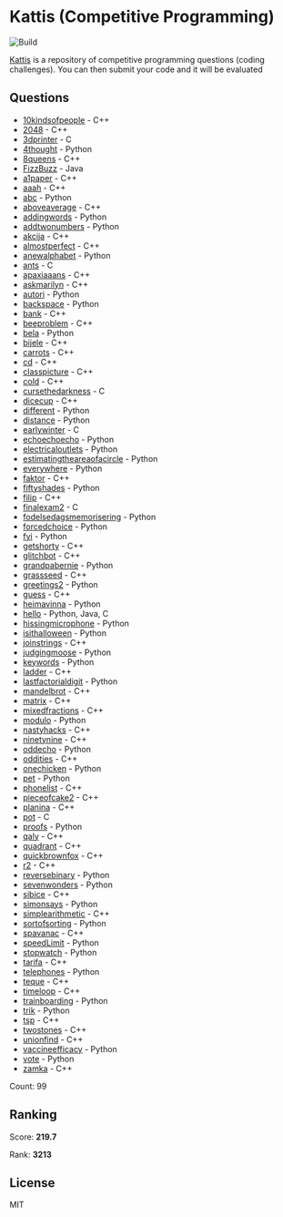 # Kattis (Competitive Programming)

![Build](https://github.com/Zeyu-Li/kattis_solutions/workflows/Generate%20MD/badge.svg)

[Kattis](https://open.kattis.com/) is a repository of competitive programming questions (coding challenges). You can then submit your code and it will be evaluated



## Questions 
* [10kindsofpeople](https://open.kattis.com/problems/10kindsofpeople) - C++ 
* [2048](https://open.kattis.com/problems/2048) - C++ 
* [3dprinter](https://open.kattis.com/problems/3dprinter) - C 
* [4thought](https://open.kattis.com/problems/4thought) - Python 
* [8queens](https://open.kattis.com/problems/8queens) - C++ 
* [FizzBuzz](https://open.kattis.com/problems/FizzBuzz) - Java 
* [a1paper](https://open.kattis.com/problems/a1paper) - C++ 
* [aaah](https://open.kattis.com/problems/aaah) - C++ 
* [abc](https://open.kattis.com/problems/abc) - Python 
* [aboveaverage](https://open.kattis.com/problems/aboveaverage) - C++ 
* [addingwords](https://open.kattis.com/problems/addingwords) - Python 
* [addtwonumbers](https://open.kattis.com/problems/addtwonumbers) - Python 
* [akcija](https://open.kattis.com/problems/akcija) - C++ 
* [almostperfect](https://open.kattis.com/problems/almostperfect) - C++ 
* [anewalphabet](https://open.kattis.com/problems/anewalphabet) - Python 
* [ants](https://open.kattis.com/problems/ants) - C 
* [apaxiaaans](https://open.kattis.com/problems/apaxiaaans) - C++ 
* [askmarilyn](https://open.kattis.com/problems/askmarilyn) - C++ 
* [autori](https://open.kattis.com/problems/autori) - Python 
* [backspace](https://open.kattis.com/problems/backspace) - Python 
* [bank](https://open.kattis.com/problems/bank) - C++ 
* [beeproblem](https://open.kattis.com/problems/beeproblem) - C++ 
* [bela](https://open.kattis.com/problems/bela) - Python 
* [bijele](https://open.kattis.com/problems/bijele) - C++ 
* [carrots](https://open.kattis.com/problems/carrots) - C++ 
* [cd](https://open.kattis.com/problems/cd) - C++ 
* [classpicture](https://open.kattis.com/problems/classpicture) - C++ 
* [cold](https://open.kattis.com/problems/cold) - C++ 
* [cursethedarkness](https://open.kattis.com/problems/cursethedarkness) - C 
* [dicecup](https://open.kattis.com/problems/dicecup) - C++ 
* [different](https://open.kattis.com/problems/different) - Python 
* [distance](https://open.kattis.com/problems/distance) - Python 
* [earlywinter](https://open.kattis.com/problems/earlywinter) - C 
* [echoechoecho](https://open.kattis.com/problems/echoechoecho) - Python 
* [electricaloutlets](https://open.kattis.com/problems/electricaloutlets) - Python 
* [estimatingtheareaofacircle](https://open.kattis.com/problems/estimatingtheareaofacircle) - Python 
* [everywhere](https://open.kattis.com/problems/everywhere) - Python 
* [faktor](https://open.kattis.com/problems/faktor) - C++ 
* [fiftyshades](https://open.kattis.com/problems/fiftyshades) - Python 
* [filip](https://open.kattis.com/problems/filip) - C++ 
* [finalexam2](https://open.kattis.com/problems/finalexam2) - C 
* [fodelsedagsmemorisering](https://open.kattis.com/problems/fodelsedagsmemorisering) - Python 
* [forcedchoice](https://open.kattis.com/problems/forcedchoice) - Python 
* [fyi](https://open.kattis.com/problems/fyi) - Python 
* [getshorty](https://open.kattis.com/problems/getshorty) - C++ 
* [glitchbot](https://open.kattis.com/problems/glitchbot) - C++ 
* [grandpabernie](https://open.kattis.com/problems/grandpabernie) - Python 
* [grassseed](https://open.kattis.com/problems/grassseed) - C++ 
* [greetings2](https://open.kattis.com/problems/greetings2) - Python 
* [guess](https://open.kattis.com/problems/guess) - C++ 
* [heimavinna](https://open.kattis.com/problems/heimavinna) - Python 
* [hello](https://open.kattis.com/problems/hello) - Python, Java, C 
* [hissingmicrophone](https://open.kattis.com/problems/hissingmicrophone) - Python 
* [isithalloween](https://open.kattis.com/problems/isithalloween) - Python 
* [joinstrings](https://open.kattis.com/problems/joinstrings) - C++ 
* [judgingmoose](https://open.kattis.com/problems/judgingmoose) - Python 
* [keywords](https://open.kattis.com/problems/keywords) - Python 
* [ladder](https://open.kattis.com/problems/ladder) - C++ 
* [lastfactorialdigit](https://open.kattis.com/problems/lastfactorialdigit) - Python 
* [mandelbrot](https://open.kattis.com/problems/mandelbrot) - C++ 
* [matrix](https://open.kattis.com/problems/matrix) - C++ 
* [mixedfractions](https://open.kattis.com/problems/mixedfractions) - C++ 
* [modulo](https://open.kattis.com/problems/modulo) - Python 
* [nastyhacks](https://open.kattis.com/problems/nastyhacks) - C++ 
* [ninetynine](https://open.kattis.com/problems/ninetynine) - C++ 
* [oddecho](https://open.kattis.com/problems/oddecho) - Python 
* [oddities](https://open.kattis.com/problems/oddities) - C++ 
* [onechicken](https://open.kattis.com/problems/onechicken) - Python 
* [pet](https://open.kattis.com/problems/pet) - Python 
* [phonelist](https://open.kattis.com/problems/phonelist) - C++ 
* [pieceofcake2](https://open.kattis.com/problems/pieceofcake2) - C++ 
* [planina](https://open.kattis.com/problems/planina) - C++ 
* [pot](https://open.kattis.com/problems/pot) - C 
* [proofs](https://open.kattis.com/problems/proofs) - Python 
* [qaly](https://open.kattis.com/problems/qaly) - C++ 
* [quadrant](https://open.kattis.com/problems/quadrant) - C++ 
* [quickbrownfox](https://open.kattis.com/problems/quickbrownfox) - C++ 
* [r2](https://open.kattis.com/problems/r2) - C++ 
* [reversebinary](https://open.kattis.com/problems/reversebinary) - Python 
* [sevenwonders](https://open.kattis.com/problems/sevenwonders) - Python 
* [sibice](https://open.kattis.com/problems/sibice) - C++ 
* [simonsays](https://open.kattis.com/problems/simonsays) - Python 
* [simplearithmetic](https://open.kattis.com/problems/simplearithmetic) - C++ 
* [sortofsorting](https://open.kattis.com/problems/sortofsorting) - Python 
* [spavanac](https://open.kattis.com/problems/spavanac) - C++ 
* [speedLimit](https://open.kattis.com/problems/speedLimit) - Python 
* [stopwatch](https://open.kattis.com/problems/stopwatch) - Python 
* [tarifa](https://open.kattis.com/problems/tarifa) - C++ 
* [telephones](https://open.kattis.com/problems/telephones) - Python 
* [teque](https://open.kattis.com/problems/teque) - C++ 
* [timeloop](https://open.kattis.com/problems/timeloop) - C++ 
* [trainboarding](https://open.kattis.com/problems/trainboarding) - Python 
* [trik](https://open.kattis.com/problems/trik) - Python 
* [tsp](https://open.kattis.com/problems/tsp) - C++ 
* [twostones](https://open.kattis.com/problems/twostones) - C++ 
* [unionfind](https://open.kattis.com/problems/unionfind) - C++ 
* [vaccineefficacy](https://open.kattis.com/problems/vaccineefficacy) - Python 
* [vote](https://open.kattis.com/problems/vote) - Python 
* [zamka](https://open.kattis.com/problems/zamka) - C++ 

Count: 99

## Ranking
Score: **219.7**

Rank: **3213**



## License

MIT